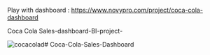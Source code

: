 Play with dashboard : https://www.novypro.com/project/coca-cola-dashboard

Coca Cola Sales-dashboard-BI-project-

![cocacolad](https://github.com/Ankush47/Coca-Cola-Sales-Dashboard/assets/163720842/e4dc0a21-e1a8-4f0b-8c5d-e1fec8ae8b84)# Coca-Cola-Sales-Dashboard
